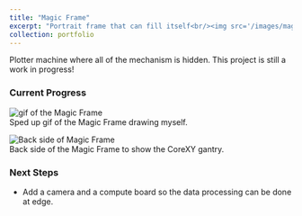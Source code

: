 ```yaml
---
title: "Magic Frame"
excerpt: "Portrait frame that can fill itself<br/><img src='/images/magic-frame/magic-frame.gif'>"
collection: portfolio
---
```



Plotter machine where all of the mechanism is hidden.
This project is still a work in progress!

### Current Progress

![gif of the Magic Frame](/images/magic-frame/magic-frame.gif) \
Sped up gif of the Magic Frame drawing myself.

![Back side of Magic Frame](/images/magic-frame/back-side.gif) \
Back side of the Magic Frame to show the CoreXY gantry.

### Next Steps
- Add a camera and a compute board so the data processing can be done at edge.

